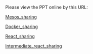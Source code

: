 Please view the PPT online by this URL:


[Mesos_sharing](https://demonyangyue.github.io/slides/mesos_sharing/#/)


[Docker_sharing](https://demonyangyue.github.io/slides/docker_sharing/#/)

[React_sharing](https://demonyangyue.github.io/slides/react_sharing/#/)

[Intermediate_react_sharing](https://demonyangyue.github.io/slides/intermediate_react_sharing/#/)
